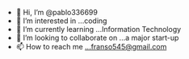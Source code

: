 - 👋 Hi, I’m @pablo336699
- 👀 I’m interested in ...coding
- 🌱 I’m currently learning ...Information Technology
- 💞️ I’m looking to collaborate on ...a major start-up
- 📫 How to reach me ...franso545@gmail.com

<!---
pablo336699/pablo336699 is a ✨ special ✨ repository because its `README.md` (this file) appears on your GitHub profile.
You can click the Preview link to take a look at your changes.
--->
